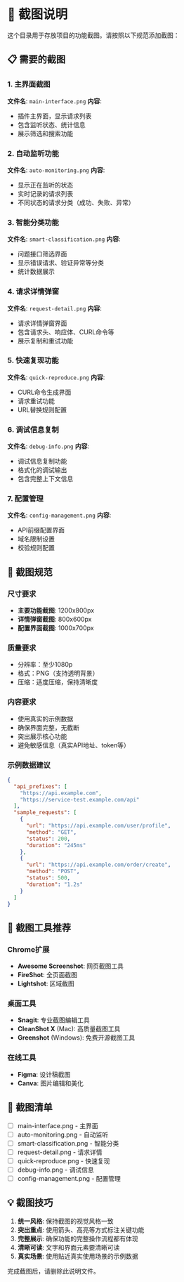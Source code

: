 # 📸 截图说明

这个目录用于存放项目的功能截图。请按照以下规范添加截图：

## 📋 需要的截图

### 1. 主界面截图
**文件名**: `main-interface.png`
**内容**: 
- 插件主界面，显示请求列表
- 包含监听状态、统计信息
- 展示筛选和搜索功能

### 2. 自动监听功能
**文件名**: `auto-monitoring.png`
**内容**:
- 显示正在监听的状态
- 实时记录的请求列表
- 不同状态的请求分类（成功、失败、异常）

### 3. 智能分类功能
**文件名**: `smart-classification.png`
**内容**:
- 问题接口筛选界面
- 显示错误请求、验证异常等分类
- 统计数据展示

### 4. 请求详情弹窗
**文件名**: `request-detail.png`
**内容**:
- 请求详情弹窗界面
- 包含请求头、响应体、CURL命令等
- 展示复制和重试功能

### 5. 快速复现功能
**文件名**: `quick-reproduce.png`
**内容**:
- CURL命令生成界面
- 请求重试功能
- URL替换规则配置

### 6. 调试信息复制
**文件名**: `debug-info.png`
**内容**:
- 调试信息复制功能
- 格式化的调试输出
- 包含完整上下文信息

### 7. 配置管理
**文件名**: `config-management.png`
**内容**:
- API前缀配置界面
- 域名限制设置
- 校验规则配置

## 📐 截图规范

### 尺寸要求
- **主要功能截图**: 1200x800px
- **详情弹窗截图**: 800x600px
- **配置界面截图**: 1000x700px

### 质量要求
- 分辨率：至少1080p
- 格式：PNG（支持透明背景）
- 压缩：适度压缩，保持清晰度

### 内容要求
- 使用真实的示例数据
- 确保界面完整，无截断
- 突出展示核心功能
- 避免敏感信息（真实API地址、token等）

### 示例数据建议
```json
{
  "api_prefixes": [
    "https://api.example.com",
    "https://service-test.example.com/api"
  ],
  "sample_requests": [
    {
      "url": "https://api.example.com/user/profile",
      "method": "GET",
      "status": 200,
      "duration": "245ms"
    },
    {
      "url": "https://api.example.com/order/create",
      "method": "POST", 
      "status": 500,
      "duration": "1.2s"
    }
  ]
}
```

## 🎨 截图工具推荐

### Chrome扩展
- **Awesome Screenshot**: 网页截图工具
- **FireShot**: 全页面截图
- **Lightshot**: 区域截图

### 桌面工具
- **Snagit**: 专业截图编辑工具
- **CleanShot X** (Mac): 高质量截图工具
- **Greenshot** (Windows): 免费开源截图工具

### 在线工具
- **Figma**: 设计稿截图
- **Canva**: 图片编辑和美化

## 📝 截图清单

- [ ] main-interface.png - 主界面
- [ ] auto-monitoring.png - 自动监听
- [ ] smart-classification.png - 智能分类  
- [ ] request-detail.png - 请求详情
- [ ] quick-reproduce.png - 快速复现
- [ ] debug-info.png - 调试信息
- [ ] config-management.png - 配置管理

## 💡 截图技巧

1. **统一风格**: 保持截图的视觉风格一致
2. **突出重点**: 使用箭头、高亮等方式标注关键功能
3. **完整展示**: 确保功能的完整操作流程都有体现
4. **清晰可读**: 文字和界面元素要清晰可读
5. **真实场景**: 使用贴近真实使用场景的示例数据

完成截图后，请删除此说明文件。

